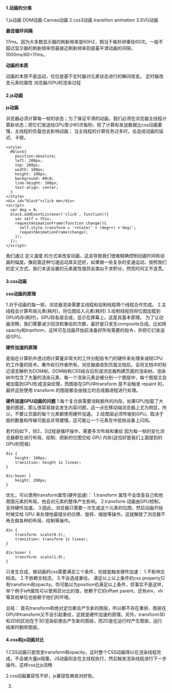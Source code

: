 #### 1.动画的分类

1.js动画
  DOM动画
  Canvas动画
2.css3动画
  transition
  animation
3.SVG动画

**最佳循环间隔**

17ms。因为大多数显示器的刷新频率是60HZ，相当于每秒钟重绘60次。一般不超过显示器的刷新频率但最接近刷新频率则是最平滑动画的间隔，1000ms/60=17ms。

**动画的本质**

动画的本质不是运动，仅仅是基于定时器对元素状态进行的瞬间改变。
定时器改变元素的属性
浏览器/GPU的渲染过程

#### 2.js动画

**js动画**

浏览器必须计算每一帧的状态；为了保证平滑的动画，我们必须在浏览器主线程计算新状态；把它们发送给GPU至少60次每秒。除了计算和发送数据比css动画要慢，主线程的负载也会影响动画； 当主线程的计算任务过多时，会造成动画的延迟、卡顿。
```
<style>
  #block{
  	position:absolute;
    left: 200px;
    top: 200px;
    width: 100px;
    height: 100px;
    background: #0c8;
    line-height: 100px;
    text-align: center;
  }
</style>
<div id="block">click me</div>
<script>
  var deg = 0;
  block.addEventListener('click', function(){
    var self = this;
  	requestAnimationFrame(function change(){
      self.style.transform = 'rotate(' + (deg++) +'deg)';
      requestAnimationFrame(change);
    });
  });
</script>
```
我们通过 定义速度 的方式来改变动画，这会导致我们很难精确控制动画时间和动画的幅度。像前面这种匀速运动其实还好，如果做一些复杂的变速运动，按照我们的定义方式，我们本该设置的元素属性值将会类似于求积分，然而时间又不连贯。

#### 3.css动画

**css动画的原理**

1.对于动画的每一帧，浏览器渲染需要主线程和绘制线程两个线程合作完成。
2.主线程会计算布局元素(耗时)，将位图绘入元素(耗时)
3.绘制线程则将位图加载到GPU内存(耗时)，GPU将各层合成，显示在屏幕上。这是其基本原理。
为了让动画流畅，我们需要减少回流和重绘的次数，最好是只发生composite合成。比如用opacity和tranform，这样可在动画开始前准备好所有需要的指令，并把它们发送给GPU。

**硬件加速的原理**

是指在计算机中透过把计算量非常大的工作分配给专门的硬件来处理来减轻CPU的工作量的技术。著作权归作者所有。浏览器接收到页面文档后，会将文档中的标记语言解析为DOM树。DOM树和CSS结合后形成浏览器构建页面的渲染树。渲染树中包含了大量的渲染元素，每一个渲染元素会被分到一个图层中，每个图层又会被加载到GPU形成渲染纹理，而图层在GPU中transform 是不会触发 repaint 的，最终这些使用 transform 的图层都会由独立的合成器进程进行处理。

**硬件加速GPU动画的问题**
1.每个复合层需要消耗额外的内存。如果GPU加载了大量的图层，那么很容易就会发生内容问题，这一点在移动端浏览器上尤为明显，所以，不要让页面的每个元素都使用硬件加速。
2.绘图层必须传输到GPU。取决于层的数量和传输可能会非常缓慢。这可能让一个元素在中低档设备上闪烁。

若代码如下，则2，3过程是循环操作，需要多次布局和重绘
因为每一帧的变化浏览器都在进行布局、绘制、把新的位图交给 GPU 内存(这恰好是我们上面提到的GPU的短板)

```
div {
    height: 100px;
    transition: height 1s linear;
}

div:hover {
    height: 200px;
}
```

优化，可以使用transform属性(硬件加速)：
1.transform 属性不会改变自己和他周围元素的布局，他会对元素的整体产生影响。
2.transform 动画由GPU控制，支持硬件加速。
3.因此，浏览器只需要一次生成这个元素的位图，然后动画开始时候交给 GPU 来处理他最擅长的位移、旋转、缩放等操作。这就解放了浏览器不再去做各种的布局、绘制等操作。

```
div {
    transform: scale(0.5);
    transition: transform 1s linear;
}

div:hover {
    transform: scale(1.0);
}
```

只发生合成，做动画的css需要满足三个条件，也就是触发硬件加速：
1.不影响文档流。
2.不依赖文档流。
3.不会造成重绘。
满足以上以上条件的css property只有transform和opacity。你可能以为position也满足以上条件，但事实不是这样，举个例子left属性可以使用百分比的值，依赖于它的offset parent。还有em、vh等其他单位也依赖于他们的环境。

总结：
首先transform和绝对定位都会产生新的图层，所以都不存在重排，图层在GPU中transform又不会引起重绘，这就是硬件加速的原理。另外，transform3D和2D的区别在于3D渲染前便会产生新的图层，而2D是在运行时产生图层，运行结束时删除图层。

#### 4.css和js动画对比

1.CSS动画只是改变transform和opacity，这时整个CSS动画得以在渲染线程完成，不会被大量js阻塞。JS动画则会在主线程执行，然后触发渲染线程进行下一步操作。这样css比js流畅

2.css动画兼容性不好，js兼容性典故对好些。

3.
